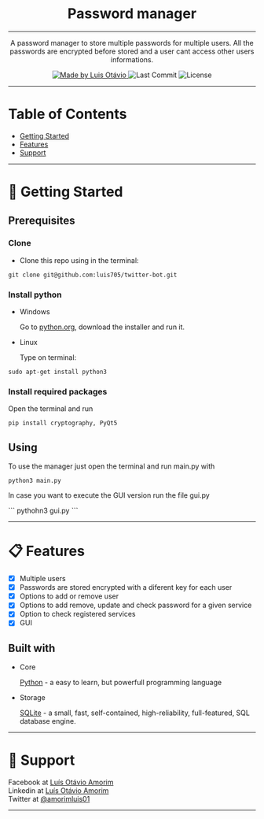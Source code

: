 <h1 align='center'>Password manager</h1>

---

<p align="center">
  A password manager to store multiple passwords for multiple users.
  All the passwords are encrypted before stored and a user cant access other users informations.
</p>

<p align="center">
	
  <a href="https://github.com/luis705">
    <img alt="Made by Luis Otávio" src="https://img.shields.io/badge/made%20by-Luís%20Otávio%20Amorim-brightgreen">
  </a>

  <img alt="Last Commit" src="https://img.shields.io/badge/last%20commit-june%202020-yellowgreen">

  <img alt="License" src="https://img.shields.io/badge/license-MIT-%2304D361">
</p>

---


# Table of Contents
<ul>
	<li><a href="#-getting-started">Getting Started</a></li>
	<li><a href="#-features">Features</a></li>
	<li><a href="#-support">Support</a></li>
</ul>

---

# 🚀 Getting Started</h1>
<h2> Prerequisites </h2>

<h3>Clone</h3>
<ul>
	<li>Clone this repo using in the terminal:
</ul>

```
git clone git@github.com:luis705/twitter-bot.git
```
<h3>Install python</h3>
<ul>
	<li>Windows
		<p>Go to <a href="http://python.org/download">python.org</a>, download the installer and run it.</p>
	</li>
	<li>Linux
		<p>Type on terminal:</p>
	</li>
</ul>

```
sudo apt-get install python3
```

<h3>Install required packages</h3>
<p>Open the terminal and run</p>

```
pip install cryptography, PyQt5
```


<h2>Using</h2>
<p>To use the manager just open the terminal and run main.py with</p>

```
python3 main.py
```
<p>In case you want to execute the GUI version run the file gui.py</p>
```
pythohn3 gui.py
```

---

# 📋 Features</h1>

- [X] Multiple users 
- [X] Passwords are stored encrypted with a diferent key for each user
- [X] Options to add or remove user
- [X] Options to add remove, update and check password for a given service
- [X] Option to check registered services
- [X] GUI

<h2> Built with</h2>
<ul>
	<li>Core
    <p><a href="python.org">Python</a> - a easy to learn, but powerfull programming language</p>
  </li>
  	<li>Storage
    <p><a href="https://www.sqlite.org">SQLite</a> -  a small, fast, self-contained, high-reliability, full-featured, SQL database engine.</p>
  </li>
</ul>
	
--- 

# 📌 Support</h1>
Facebook at <a href="https://www.facebook.com/luisotavio.amorim.3">Luís Otávio Amorim</a><br>
Linkedin at <a href="https://www.linkedin.com/in/lu%C3%ADs-ot%C3%A1vio-lopes-amorim-252494199/"> Luís Otávio Amorim</a><br>
Twitter at <a href="https://twitter.com/amorimluis01">@amorimluis01</a>

---

